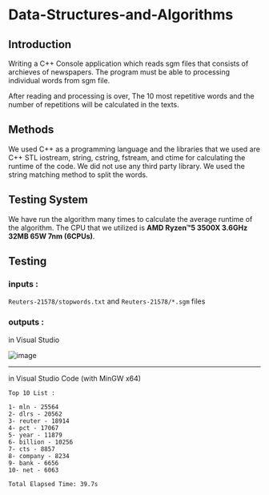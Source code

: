 # Data-Structures-and-Algorithms

## Introduction

Writing a C++ Console application which reads sgm files that consists of archieves of newspapers. The program must be able to processing individual words from sgm file.

After reading and processing is over, The 10 most repetitive words and the number of repetitions will be calculated in the texts.


## Methods
We used C++ as a programming language and the libraries that we used are C++ STL iostream, string, cstring, fstream, and ctime for calculating the runtime of the code. We did not use any third party library. We used the string matching method to split the words.


## Testing System
We have run the algorithm many times to calculate the average runtime of the algorithm. The CPU that we utilized is **AMD Ryzen™5 3500X 3.6GHz 32MB 65W 7nm (6CPUs)**.

## Testing

### inputs :
`Reuters-21578/stopwords.txt` and `Reuters-21578/*.sgm` files

### outputs :

in Visual Studio

![image](https://user-images.githubusercontent.com/54783062/163690487-437ed044-b1ce-4113-98e4-eafd2b8e7685.png)

***

in Visual Studio Code (with MinGW x64)
```
Top 10 List :

1- mln - 25564
2- dlrs - 20562
3- reuter - 18914
4- pct - 17067
5- year - 11879
6- billion - 10256
7- cts - 8857
8- company - 8234
9- bank - 6656
10- net - 6063

Total Elapsed Time: 39.7s
```
